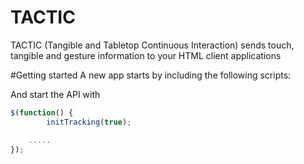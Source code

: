 # TACTIC
TACTIC (Tangible and Tabletop Continuous Interaction) sends touch, tangible and gesture information to your HTML client 
applications

#Getting started
A new app starts by including the following scripts:

<script type="text/javascript" src="../script/jquery.min.js"></script>
<script type="text/javascript" src="../script/tactic.min.js" ></script>

And start the API with 

```javascript
$(function() {
		initTracking(true);

    .....
});
```



